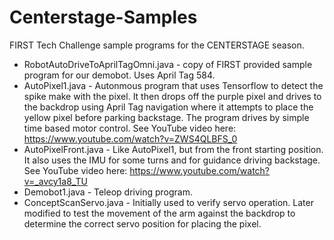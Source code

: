 # Centerstage-Samples
FIRST Tech Challenge sample programs for the CENTERSTAGE season.
- RobotAutoDriveToAprilTagOmni.java - copy of FIRST provided sample program for our demobot. Uses April Tag 584.
- AutoPixel1.java - Autonmous program that uses Tensorflow to detect the spike make with the pixel. It then drops off the purple pixel and drives to the backdrop using April Tag navigation where it attempts to place the yellow pixel before parking backstage. The program drives by simple time based motor control. See YouTube video here: https://www.youtube.com/watch?v=ZWS4QLBFS_0
- AutoPixelFront.java - Like AutoPixel1, but from the front starting position. It also uses the IMU for some turns and for guidance driving backstage. See YouTube video here: https://www.youtube.com/watch?v=_avcy1a8_TU
- Demobot1.java - Teleop driving program.
- ConceptScanServo.java - Initially used to verify servo operation. Later modified to test the movement of the arm against the backdrop to determine the correct servo position for placing the pixel.